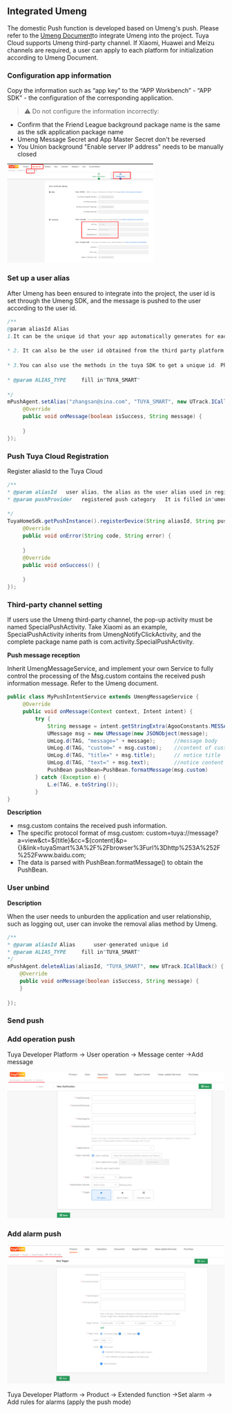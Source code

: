 ## Integrated Umeng

The domestic Push function is developed based on Umeng's push. Please refer to the [Umeng Document](https://developer.umeng.com/docs/66632/detail/66744)to integrate Umeng into the project. Tuya Cloud supports Umeng third-party channel. If Xiaomi, Huawei and Meizu channels are required, a user can apply to each platform for initialization according to Umeng Document.

### Configuration app information

Copy the information such as “app key” to the “APP Workbench” - “APP SDK” - the configuration of the corresponding application.

>  ⚠️ Do not configure the information incorrectly:
- Confirm that the Friend League background package name is the same as the sdk application package name
- Umeng Message Secret and App Master Secret don't be reversed
- You Union background "Enable server IP address" needs to be manually closed

<img src="images/push_umeng_iot_en.png" style="zoom: 33%;" />

### Set up a user alias

After Umeng has been ensured to integrate into the project, the user id is set through the Umeng SDK, and the message is pushed to the user according to the user id.

```java
/**
@param aliasId Alias		
1.It can be the unique id that your app automatically generates for each user.

* 2. It can also be the user id obtained from the third party platform when the user logs in with a third-party platform. Refer to the Umeng Document for details.

* 3.You can also use the methods in the tuya SDK to get a unique id. PhoneUtil.getDeviceID(context),PhoneUtilis located in com.tuya.smart.android.common.utils.

* @param ALIAS_TYPE		fill in"TUYA_SMART"

*/
mPushAgent.setAlias("zhangsan@sina.com", "TUYA_SMART", new UTrack.ICallBack() {
     @Override
     public void onMessage(boolean isSuccess, String message) {

     }
});
```
### Push Tuya Cloud Registration

Register aliasId to the Tuya Cloud
```java
/**
* @param aliasId   user alias, the alias as the user alias used in registering Umeng in Step 2
* @param pushProvider   registered push category   It is filled in"umeng”

*/
TuyaHomeSdk.getPushInstance().registerDevice(String aliasId, String pushProvider, new IResultCallback() {
     @Override
     public void onError(String code, String error) {

     }
     @Override
     public void onSuccess() {

     }
});
```

### Third-party channel setting

If users use the Umeng third-party channel, the pop-up activity must be named SpecialPushActivity.   Take Xiaomi as an example, SpecialPushActivity inherits from UmengNotifyClickActivity, and the complete package name path is com.activity.SpecialPushActivity.

**Push message reception**

Inherit UmengMessageService, and implement your own Service to fully control the processing of the Msg.custom contains the received push information message. Refer to the Umeng document.
```java
public class MyPushIntentService extends UmengMessageService {
     @Override
     public void onMessage(Context context, Intent intent) {
         try {
             String message = intent.getStringExtra(AgooConstants.MESSAGE_BODY);
             UMessage msg = new UMessage(new JSONObject(message);
             UmLog.d(TAG, "message=" + message);      //message body
             UmLog.d(TAG, "custom=" + msg.custom);    //content of custom message 
             UmLog.d(TAG, "title=" + msg.title);      // notice title
             UmLog.d(TAG, "text=" + msg.text);        //notice content
	         PushBean pushBean=PushBean.formatMessage(msg.custom)
         } catch (Exception e) {
             L.e(TAG, e.toString());
         }
}
```
**Description**

- msg.custom contains the received push information.
- The specific protocol format of msg.custom: custom=tuya://message?a=view&ct=${title}&cc=${content}&p={}&link=tuyaSmart%3A%2F%2Fbrowser%3Furl%3Dhttp%253A%252F%252Fwww.baidu.com;
- The data is parsed with PushBean.formatMessage() to obtain the PushBean.

### User unbind

**Description**

When the user needs to unburden the application and user relationship, such as logging out, user can invoke the removal alias method by Umeng.
```java
/**
* @param aliasId Alias		user-generated unique id
* @param ALIAS_TYPE		fill in"TUYA_SMART"
*/
mPushAgent.deleteAlias(aliasId, "TUYA_SMART", new UTrack.ICallBack() {
    @Override
    public void onMessage(boolean isSuccess, String message) {
    }

});
```
### Send push

### Add operation push

Tuya Developer Platform -> User operation -> Message center ->Add message

![](images/android-push-setting-operation.png)

### Add alarm push

![](images/android-push-setting-warning.png)

Tuya Developer Platform -> Product -> Extended function ->Set alarm -> Add rules for alarms (apply the push mode)

